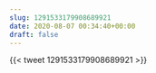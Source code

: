 ```yaml
---
slug: 1291533179908689921
date: 2020-08-07 00:34:40+00:00
draft: false
---
```


{{< tweet 1291533179908689921 >}}
